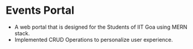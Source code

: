 # Events Portal
- A web portal that is designed for the Students of IIT Goa using MERN stack. 
- Implemented CRUD Operations to personalize user experience.
